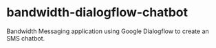 # bandwidth-dialogflow-chatbot
Bandwidth Messaging application using Google Dialogflow to create an SMS chatbot.
